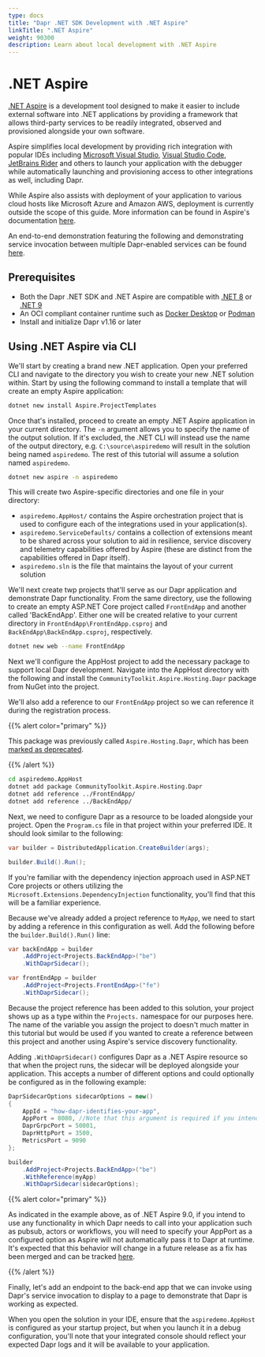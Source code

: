 ```yaml
---
type: docs
title: "Dapr .NET SDK Development with .NET Aspire"
linkTitle: ".NET Aspire"
weight: 90300
description: Learn about local development with .NET Aspire
---
```


# .NET Aspire

[.NET Aspire](https://learn.microsoft.com/en-us/dotnet/aspire/get-started/aspire-overview) is a development tool 
designed to make it easier to include external software into .NET applications by providing a framework that allows 
third-party services to be readily integrated, observed and provisioned alongside your own software.

Aspire simplifies local development by providing rich integration with popular IDEs including 
[Microsoft Visual Studio](https://visualstudio.microsoft.com/vs/), 
[Visual Studio Code](https://code.visualstudio.com/), 
[JetBrains Rider](https://blog.jetbrains.com/dotnet/2024/02/19/jetbrains-rider-and-the-net-aspire-plugin/) and others 
to launch your application with the debugger while automatically launching and provisioning access to other 
integrations as well, including Dapr.

While Aspire also assists with deployment of your application to various cloud hosts like Microsoft Azure and 
Amazon AWS, deployment is currently outside the scope of this guide. More information can be found in Aspire's 
documentation [here](https://learn.microsoft.com/en-us/dotnet/aspire/deployment/overview).

An end-to-end demonstration featuring the following and demonstrating service invocation between multiple Dapr-enabled
services can be found [here](https://github.com/dapr/dotnet-sdk/tree/master/examples/Hosting/Aspire/ServiceInvocationDemo).

## Prerequisites
- Both the Dapr .NET SDK and .NET Aspire are compatible with [.NET 8](https://dotnet.microsoft.com/download/dotnet/8.0) 
or [.NET 9](https://dotnet.microsoft.com/download/dotnet/9.0)
- An OCI compliant container runtime such as [Docker Desktop](https://www.docker.com/products/docker-desktop) or 
[Podman](https://podman.io/)
- Install and initialize Dapr v1.16 or later

## Using .NET Aspire via CLI

We'll start by creating a brand new .NET application. Open your preferred CLI and navigate to the directory you wish
to create your new .NET solution within. Start by using the following command to install a template that will create
an empty Aspire application:

```sh
dotnet new install Aspire.ProjectTemplates
```

Once that's installed, proceed to create an empty .NET Aspire application in your current directory. The `-n` argument 
allows you to specify the name of the output solution. If it's excluded, the .NET CLI will instead use the name
of the output directory, e.g. `C:\source\aspiredemo` will result in the solution being named `aspiredemo`. The rest
of this tutorial will assume a solution named `aspiredemo`.

```sh
dotnet new aspire -n aspiredemo
```

This will create two Aspire-specific directories and one file in your directory:
- `aspiredemo.AppHost/` contains the Aspire orchestration project that is used to configure each of the integrations 
used in your application(s).
- `aspiredemo.ServiceDefaults/` contains a collection of extensions meant to be shared across your solution to aid in 
resilience, service discovery and telemetry capabilities offered by Aspire (these are distinct from the capabilities 
offered in Dapr itself).
- `aspiredemo.sln` is the file that maintains the layout of your current solution

We'll next create twp projects that'll serve as our Dapr application and demonstrate Dapr functionality. From the same 
directory, use the following to create an empty ASP.NET Core project called `FrontEndApp` and another called 
'BackEndApp'. Either one will be created relative to your current directory in
`FrontEndApp\FrontEndApp.csproj` and `BackEndApp\BackEndApp.csproj`, respectively.

```sh
dotnet new web --name FrontEndApp
```

Next we'll configure the AppHost project to add the necessary package to support local Dapr development. Navigate
into the AppHost directory with the following and install the `CommunityToolkit.Aspire.Hosting.Dapr` package from NuGet into the project.

We'll also add a reference to our `FrontEndApp` project so we can reference it during the registration process.

{{% alert color="primary" %}}

This package was previously called `Aspire.Hosting.Dapr`, which has been [marked as deprecated](https://www.nuget.org/packages/Aspire.Hosting.Dapr).

{{% /alert %}}

```sh
cd aspiredemo.AppHost
dotnet add package CommunityToolkit.Aspire.Hosting.Dapr
dotnet add reference ../FrontEndApp/
dotnet add reference ../BackEndApp/
```

Next, we need to configure Dapr as a resource to be loaded alongside your project. Open the `Program.cs` file in that 
project within your preferred IDE. It should look similar to the following:

```csharp
var builder = DistributedApplication.CreateBuilder(args);

builder.Build().Run();
```

If you're familiar with the dependency injection approach used in ASP.NET Core projects or others utilizing the
`Microsoft.Extensions.DependencyInjection` functionality, you'll find that this will be a familiar experience.

Because we've already added a project reference to `MyApp`, we need to start by adding a reference in this configuration
as well. Add the following before the `builder.Build().Run()` line:

```csharp
var backEndApp = builder
    .AddProject<Projects.BackEndApp>("be")
    .WithDaprSidecar();

var frontEndApp = builder
    .AddProject<Projects.FrontEndApp>("fe")
    .WithDaprSidecar();
```

Because the project reference has been added to this solution, your project shows up as a type within the `Projects.`
namespace for our purposes here. The name of the variable you assign the project to doesn't much matter in this tutorial
but would be used if you wanted to create a reference between this project and another using Aspire's service discovery 
functionality.

Adding `.WithDaprSidecar()` configures Dapr as a .NET Aspire resource so that when the project runs, the sidecar will be
deployed alongside your application. This accepts a number of different options and could optionally be configured as in
the following example:

```csharp
DaprSidecarOptions sidecarOptions = new()
{
    AppId = "how-dapr-identifies-your-app",
    AppPort = 8080, //Note that this argument is required if you intend to configure pubsub, actors or workflows as of Aspire v9.0 
    DaprGrpcPort = 50001,
    DaprHttpPort = 3500,
    MetricsPort = 9090
};

builder
    .AddProject<Projects.BackEndApp>("be")
    .WithReference(myApp)
    .WithDaprSidecar(sidecarOptions);
```

{{% alert color="primary" %}}

As indicated in the example above, as of .NET Aspire 9.0, if you intend to use any functionality in which Dapr needs to
call into your application such as pubsub, actors or workflows, you will need to specify your AppPort as
a configured option as Aspire will not automatically pass it to Dapr at runtime. It's expected that this behavior will
change in a future release as a fix has been merged and can be tracked [here](https://github.com/dotnet/aspire/pull/6362).

{{% /alert %}}

Finally, let's add an endpoint to the back-end app that we can invoke using Dapr's service invocation to display to a 
page to demonstrate that Dapr is working as expected.

When you open the solution in your IDE, ensure that the `aspiredemo.AppHost` is configured as your startup project, but 
when you launch it in a debug configuration, you'll note that your integrated console should reflect your expected Dapr 
logs and it will be available to your application.

